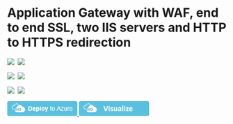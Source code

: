 # Application Gateway with WAF, end to end SSL, two IIS servers and HTTP to HTTPS redirection

<IMG SRC="https://azurequickstartsservice.blob.core.windows.net/badges/201-application-gateway-2vms-iis-ssl/PublicLastTestDate.svg" />&nbsp;
<IMG SRC="https://azurequickstartsservice.blob.core.windows.net/badges/201-application-gateway-2vms-iis-ssl/PublicDeployment.svg" />&nbsp;

<IMG SRC="https://azurequickstartsservice.blob.core.windows.net/badges/201-application-gateway-2vms-iis-ssl/FairfaxLastTestDate.svg" />&nbsp;
<IMG SRC="https://azurequickstartsservice.blob.core.windows.net/badges/201-application-gateway-2vms-iis-ssl/FairfaxDeployment.svg" />&nbsp;

<IMG SRC="https://azurequickstartsservice.blob.core.windows.net/badges/201-application-gateway-2vms-iis-ssl/BestPracticeResult.svg" />&nbsp;
<IMG SRC="https://azurequickstartsservice.blob.core.windows.net/badges/201-application-gateway-2vms-iis-ssl/CredScanResult.svg" />&nbsp;

<a href="https://portal.azure.com/#create/Microsoft.Template/uri/https%3A%2F%2Fraw.githubusercontent.com%2FAzure%2Fazure-quickstart-templates%2Fmaster%2F201-application-gateway-2vms-iis-ssl%2Fazuredeploy.json" target="_blank">
    <img src="https://raw.githubusercontent.com/Azure/azure-quickstart-templates/master/1-CONTRIBUTION-GUIDE/images/deploytoazure.png"/>
</a>
<a href="http://armviz.io/#/?load=https%3A%2F%2Fraw.githubusercontent.com%2FAzure%2Fazure-quickstart-templates%2Fmaster%2F201-application-gateway-2vms-iis-ssl%2Fazuredeploy.json" target="_blank">
    <img src="https://raw.githubusercontent.com/Azure/azure-quickstart-templates/master/1-CONTRIBUTION-GUIDE/images/visualizebutton.png"/>
</a>

